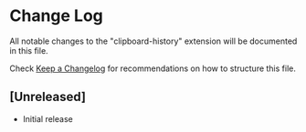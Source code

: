 # Change Log

All notable changes to the "clipboard-history" extension will be documented in this file.

Check [Keep a Changelog](http://keepachangelog.com/) for recommendations on how to structure this file.

## [Unreleased]

- Initial release